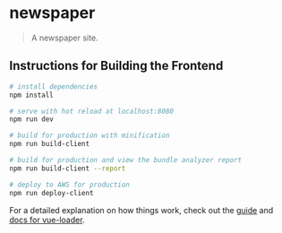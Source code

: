 # newspaper

> A newspaper site.

## Instructions for Building the Frontend

``` bash
# install dependencies
npm install

# serve with hot reload at localhost:8080
npm run dev

# build for production with minification
npm run build-client

# build for production and view the bundle analyzer report
npm run build-client --report

# deploy to AWS for production
npm run deploy-client
```

For a detailed explanation on how things work, check out the [guide](http://vuejs-templates.github.io/webpack/) and [docs for vue-loader](http://vuejs.github.io/vue-loader).
